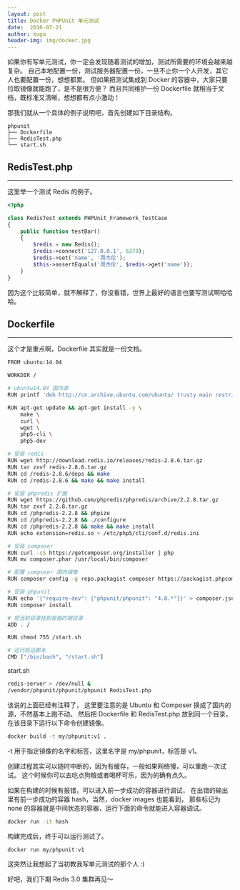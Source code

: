 ```yaml
---
layout: post
title: Docker PHPUnit 单元测试
date:  2016-07-21
author: kuga
header-img: img/docker.jpg
---
```


如果你有写单元测试，你一定会发现随着测试的增加，测试所需要的环境会越来越复杂。
自己本地配置一份，测试服务器配置一份，一旦不止你一个人开发，其它人也要配置一份，想想都累。
但如果把测试集成到 Docker 的容器中，大家只要拉取镜像就能跑了，是不是很方便？
而且共同维护一份 Dockerfile 就相当于文档，既标准又清晰，想想都有点小激动！

那我们就从一个具体的例子说明吧，首先创建如下目录结构。

```
phpunit
├── Dockerfile
├── RedisTest.php
└── start.sh
```

## RedisTest.php
----------------

这里举一个测试 Redis 的例子。

```php
<?php

class RedisTest extends PHPUnit_Framework_TestCase
{
    public function testBar()
    {
        $redis = new Redis();
        $redis->connect('127.0.0.1', 6379);
        $redis->set('name', '周杰伦');
        $this->assertEquals('周杰伦', $redis->get('name'));
    }
}
```

因为这个比较简单，就不解释了，你没看错，世界上最好的语言也要写测试啊哈哈哈。

## Dockerfile
-------------

这个才是重点啊，Dockerfile 其实就是一份文档。

```bash
FROM ubuntu:14.04

WORKDIR /

# ubuntu14.04 国内源
RUN printf 'deb http://cn.archive.ubuntu.com/ubuntu/ trusty main restricted universe multiverse\ndeb http://cn.archive.ubuntu.com/ubuntu/ trusty-security main restricted universe multiverse\ndeb http://cn.archive.ubuntu.com/ubuntu/ trusty-updates main restricted universe multiverse\ndeb http://cn.archive.ubuntu.com/ubuntu/ trusty-backports main restricted universe multiverse\ndeb http://cn.archive.ubuntu.com/ubuntu/ trusty-proposed main restricted universe multiverse\ndeb-src http://cn.archive.ubuntu.com/ubuntu/ trusty main restricted universe multiverse\ndeb-src http://cn.archive.ubuntu.com/ubuntu/ trusty-security main restricted universe multiverse\ndeb-src http://cn.archive.ubuntu.com/ubuntu/ trusty-updates main restricted universe multiverse\ndeb-src http://cn.archive.ubuntu.com/ubuntu/ trusty-backports main restricted universe multiverse\ndeb-src http://cn.archive.ubuntu.com/ubuntu/ trusty-proposed main restricted universe multiverse\ndeb http://archive.canonical.com/ubuntu/ trusty partner\n' > /etc/apt/sources.list

RUN apt-get update && apt-get install -y \
    make \
    curl \
    wget \
    php5-cli \
    php5-dev

# 安装 redis
RUN wget http://download.redis.io/releases/redis-2.8.6.tar.gz
RUN tar zxvf redis-2.8.6.tar.gz
RUN cd /redis-2.8.6/deps && make
RUN cd /redis-2.8.6 && make && make install

# 安装 phpredis 扩展
RUN wget https://github.com/phpredis/phpredis/archive/2.2.8.tar.gz
RUN tar zxvf 2.2.8.tar.gz
RUN cd /phpredis-2.2.8 && phpize
RUN cd /phpredis-2.2.8 && ./configure
RUN cd /phpredis-2.2.8 && make && make install
RUN echo extension=redis.so > /etc/php5/cli/conf.d/redis.ini

# 安装 composer
RUN curl -sS https://getcomposer.org/installer | php
RUN mv composer.phar /usr/local/bin/composer

# 配置 composer 国内镜像
RUN composer config -g repo.packagist composer https://packagist.phpcomposer.com

# 安装 phpunit
RUN echo '{"require-dev": {"phpunit/phpunit": "4.8.*"}}' > composer.json
RUN composer install

# 把当前目录挂到容器的根目录
ADD . /

RUN chmod 755 /start.sh

# 运行启运脚本
CMD ["/bin/bash", "/start.sh"]
```

start.sh

```bash
redis-server > /dev/null &
/vendor/phpunit/phpunit/phpunit RedisTest.php
```

该说的上面已经有注释了，
这里要注意的是 Ubuntu 和 Composer 换成了国内的源，不然基本上跑不动。
然后把 Dockerfile 和 RedisTest.php 放到同一个目录，在该目录下运行以下命令创建镜像。

```bash
docker build -t my/phpunit:v1 .
```

-t 用于指定镜像的名字和标签，这里名字是 my/phpunit，标签是 v1。

创建过程其实可以随时中断的，因为有缓存，一般如果网络慢，可以重跑一次试试。
这个时候你可以去吃点狗粮或者喝杯可乐，因为的确有点久。

如果在构建的时候有报错，可以进入前一步成功的容器进行调试，
在出错的输出里有前一步成功的容器 hash，当然，docker images 也能看到，
那些标记为 none 的容器就是中间状态的容器，运行下面的命令就能进入容器调试。

```bash
docker run -it hash
```

构建完成后，终于可以运行测试了。

```bash
docker run my/phpunit:v1
```

这突然让我想起了当初教我写单元测试的那个人 :)

好吧，我们下期 Redis 3.0 集群再见〜
